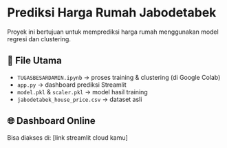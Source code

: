 # Prediksi Harga Rumah Jabodetabek

Proyek ini bertujuan untuk memprediksi harga rumah menggunakan model regresi dan clustering.

## 📂 File Utama
- `TUGASBESARDAMIN.ipynb` → proses training & clustering (di Google Colab)
- `app.py` → dashboard prediksi Streamlit
- `model.pkl` & `scaler.pkl` → model hasil training
- `jabodetabek_house_price.csv` → dataset asli

## 🌐 Dashboard Online
Bisa diakses di: [link streamlit cloud kamu]
